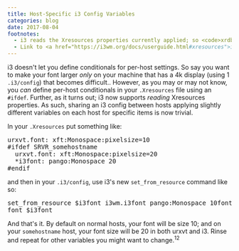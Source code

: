 ```yaml
---
title: Host-Specific i3 Config Variables
categories: blog
date: 2017-08-04
footnotes:
  - i3 reads the Xresources properties currently applied; so <code>xrdb ~/.Xresources</code> after making changes to <code>.Xresources</code>
  - Link to <a href="https://i3wm.org/docs/userguide.html#xresources">i3's docs on reading Xresouce properties into variables</a>
---
```


i3 doesn't let you define conditionals for per-host settings.  So say you want to make your font larger *only* on your machine that has a 4k display (using 1 `.i3/config`) that becomes difficult.. However, as you may or may not know, you *can* define per-host conditionals in your `.Xresources` file using an `#ifdef`. Further, as it turns out; i3 now supports *reading* Xresources properties. As such, sharing an i3 config between hosts applying slightly different variables on each host for specific items is now trivial.

In your `.Xresources` put something like:
<pre data-language='bash'>
urxvt.font: xft:Monospace:pixelsize=10
#ifdef SRVR_somehostname
  urxvt.font: xft:Monospace:pixelsize=20
  *i3font: pango:Monospace 20
#endif
</pre>

and then in your `.i3/config`, use i3's new `set_from_resource` command like so:
<pre data-language='bash'>
set_from_resource $i3font i3wm.i3font pango:Monospace 10font $i3font
font $i3font
</pre>

And that's it. By default on normal hosts, your font will be size 10; and on your `somehostname` host, your font size will be 20 in both urxvt and i3. Rinse and repeat for other variables you might want to change.<sup>1</sup><sup>2</sup>
